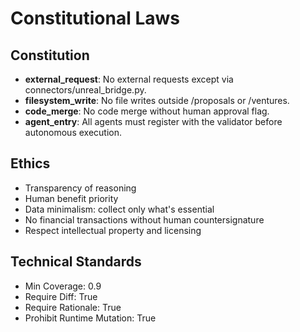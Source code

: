 # Constitutional Laws

## Constitution
- **external_request**: No external requests except via connectors/unreal_bridge.py.
- **filesystem_write**: No file writes outside /proposals or /ventures.
- **code_merge**: No code merge without human approval flag.
- **agent_entry**: All agents must register with the validator before autonomous execution.

## Ethics
- Transparency of reasoning
- Human benefit priority
- Data minimalism: collect only what's essential
- No financial transactions without human countersignature
- Respect intellectual property and licensing

## Technical Standards
- Min Coverage: 0.9
- Require Diff: True
- Require Rationale: True
- Prohibit Runtime Mutation: True

